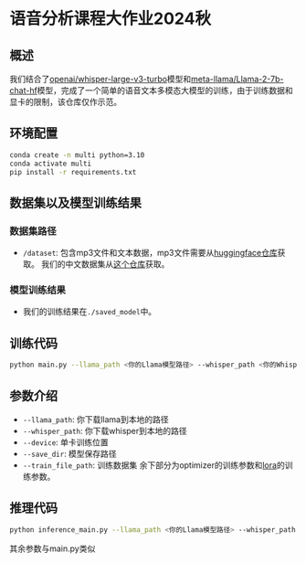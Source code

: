 # 语音分析课程大作业2024秋
## 概述
我们结合了[openai/whisper-large-v3-turbo](https://huggingface.co/openai/whisper-large-v3-turbo)模型和[meta-llama/Llama-2-7b-chat-hf](https://huggingface.co/meta-llama/Llama-2-7b-chat-hf)模型，完成了一个简单的语音文本多模态大模型的训练，由于训练数据和显卡的限制，该仓库仅作示范。

## 环境配置
```bash
conda create -n multi python=3.10
conda activate multi
pip install -r requirements.txt
```

## 数据集以及模型训练结果
### 数据集路径
- `/dataset`: 包含mp3文件和文本数据，mp3文件需要从[huggingface仓库](https://huggingface.co/datasets/weiyezhimeng/audio-text-dataset)获取。
我们的中文数据集从[这个仓库](https://github.com/hikariming/chat-dataset-baseline)获取。
### 模型训练结果
- 我们的训练结果在`./saved_model`中。

## 训练代码
```bash
python main.py --llama_path <你的Llama模型路径> --whisper_path <你的Whisper模型路径>
```
## 参数介绍
- `--llama_path`: 你下载llama到本地的路径
- `--whisper_path`: 你下载whisper到本地的路径
- `--device`: 单卡训练位置
- `--save_dir`: 模型保存路径
- `--train_file_path`: 训练数据集
余下部分为optimizer的训练参数和[lora](https://arxiv.org/abs/2106.09685)的训练参数。

## 推理代码
```bash
python inference_main.py --llama_path <你的Llama模型路径> --whisper_path <你的Whisper模型路径> --audio_file_path <你的mp3文件> --max_new_tokens <回答最大token数>
```
其余参数与main.py类似
